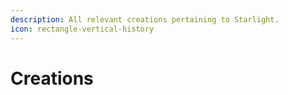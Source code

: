 ```yaml
---
description: All relevant creations pertaining to Starlight.
icon: rectangle-vertical-history
---
```


# Creations

